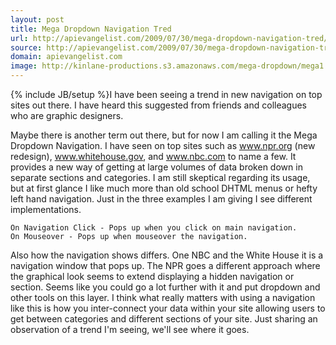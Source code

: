 ```yaml
---
layout: post
title: Mega Dropdown Navigation Tred
url: http://apievangelist.com/2009/07/30/mega-dropdown-navigation-tred/
source: http://apievangelist.com/2009/07/30/mega-dropdown-navigation-tred/
domain: apievangelist.com
image: http://kinlane-productions.s3.amazonaws.com/mega-dropdown/mega1.png
---
```

{% include JB/setup %}I have been seeing a trend in new navigation on top sites out there. I have heard this suggested from friends and colleagues who are graphic designers.

Maybe there is another term out there, but for now I am calling it the Mega Dropdown Navigation.
I have seen on top sites such as www.npr.org (new redesign), www.whitehouse.gov, and www.nbc.com to name a few.
It provides a new way of getting at large volumes of data broken down in separate sections and categories.
I am still skeptical regarding its usage, but at first glance I like much more than old school DHTML menus or hefty left hand navigation.
Just in the three examples I am giving I see different implementations.

	On Navigation Click - Pops up when you click on main navigation.
	On Mouseover - Pops up when mouseover the navigation.

Also how the navigation shows differs. One NBC and the White House it is a navigation window that pops up. The NPR goes a different approach where the graphical look seems to extend displaying a hidden navigation or section.
Seems like you could go a lot further with it and put dropdown and other tools on this layer.
I think what really matters with using a navigation like this is how you inter-connect your data within your site allowing users to get between categories and different sections of your site.
Just sharing an observation of a trend I'm seeing, we'll see where it goes.